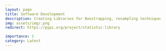 ```yaml
---
layout: page
title: Software Development
description: Creating Libraries for Boostrapping, resampling techniques, with Bioscience concept for research scientist, students and professor
img: assets/img/.png
redirect: https://pypi.org/project/statistic-library 

importance: 1
category: Latest
---
```

